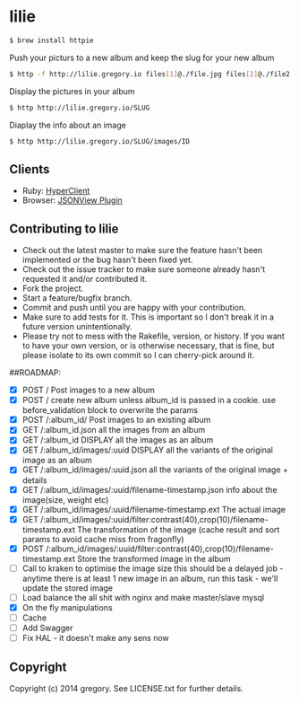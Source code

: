 # lilie


```bash
$ brew install httpie
```

Push your picturs to a new album and keep the slug for your new album

```bash
$ http -f http://lilie.gregory.io files[1]@./file.jpg files[2]@./file2.jpg
```

Display the pictures in your album
```bash
$ http http://lilie.gregory.io/SLUG
```

Diaplay the info about an image
```bash
$ http http://lilie.gregory.io/SLUG/images/ID
```

## Clients

* Ruby: [HyperClient](https://github.com/codegram/hyperclient)
* Browser: [JSONView Plugin](https://chrome.google.com/webstore/detail/jsonview/chklaanhfefbnpoihckbnefhakgolnmc?hl=en)

## Contributing to lilie

* Check out the latest master to make sure the feature hasn't been implemented or the bug hasn't been fixed yet.
* Check out the issue tracker to make sure someone already hasn't requested it and/or contributed it.
* Fork the project.
* Start a feature/bugfix branch.
* Commit and push until you are happy with your contribution.
* Make sure to add tests for it. This is important so I don't break it in a future version unintentionally.
* Please try not to mess with the Rakefile, version, or history. If you want to have your own version, or is otherwise necessary, that is fine, but please isolate to its own commit so I can cherry-pick around it.

##ROADMAP:

- [x] POST /                                     Post images to a new album
- [x] POST /                                     create new album unless album_id is passed in a cookie. use before_validation block to overwrite the params
- [x] POST /:album_id/                           Post images to an existing album
- [x] GET /:album_id.json                        all the images from an album
- [x] GET /:album_id                             DISPLAY all the images as an album
- [x] GET /:album_id/images/:uuid                DISPLAY all the variants of the original image as an album
- [x] GET /:album_id/images/:uuid.json           all the variants of the original image + details
- [x] GET /:album_id/images/:uuid/filename-timestamp.json    info about the image(size, weight etc)
- [x] GET /:album_id/images/:uuid/filename-timestamp.ext     The actual image
- [x] GET /:album_id/images/:uuid/filter:contrast(40),crop(10)/filename-timestamp.ext     The transformation of the image (cache result and sort params to avoid cache miss from fragonfly)
- [x] POST /:album_id/images/:uuid/filter:contrast(40),crop(10)/filename-timestamp.ext     Store the transformed image in the album
- [ ] Call to kraken to optimise the image size this should be a delayed job - anytime there is at least 1 new image in an album, run this task - we'll update the stored image
- [ ] Load balance the all shit with nginx and make master/slave mysql
- [x] On the fly manipulations
- [ ] Cache
- [ ] Add Swagger
- [ ] Fix HAL - it doesn't make any sens now
## Copyright

Copyright (c) 2014 gregory. See LICENSE.txt for
further details.

